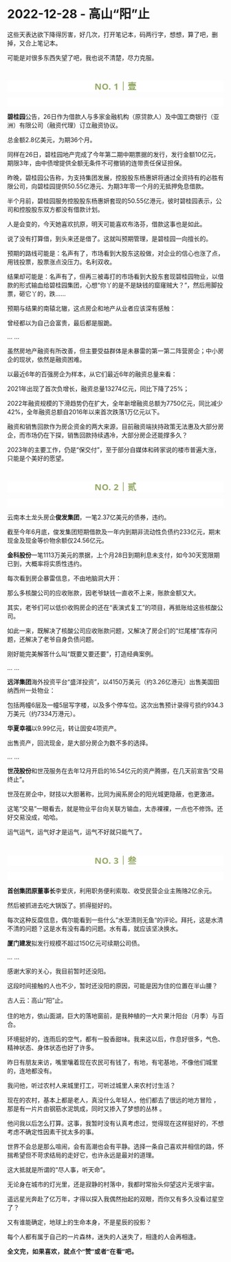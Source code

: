 # 2022-12-28 - 高山“阳”止

<p style="visibility: visible;">这些天表达欲下降得厉害，好几次，打开笔记本，码两行字，想想，算了吧，删掉，又合上笔记本。</p><p style="visibility: visible;">可能是对很多东西失望了吧，我也说不清楚，尽力克服。<br style="visibility: visible;"></p><p style="visibility: visible;"><br style="visibility: visible;"></p><p style="outline: 0px;max-width: 100%;color: rgb(34, 34, 34);letter-spacing: 0.544px;white-space: normal;font-family: -apple-system-font, system-ui, &quot;Helvetica Neue&quot;, &quot;PingFang SC&quot;, &quot;Hiragino Sans GB&quot;, &quot;Microsoft YaHei UI&quot;, &quot;Microsoft YaHei&quot;, Arial, sans-serif;background-color: rgb(255, 255, 255);text-align: center;visibility: visible;box-sizing: border-box !important;overflow-wrap: break-word !important;"><span style="outline: 0px;max-width: 100%;font-weight: bold;line-height: 25px;color: rgb(149, 169, 103);font-size: 20px;visibility: visible;box-sizing: border-box !important;overflow-wrap: break-word !important;">NO. 1｜壹</span></p><p style="outline: 0px;max-width: 100%;color: rgb(34, 34, 34);letter-spacing: 0.544px;white-space: normal;font-family: -apple-system-font, system-ui, &quot;Helvetica Neue&quot;, &quot;PingFang SC&quot;, &quot;Hiragino Sans GB&quot;, &quot;Microsoft YaHei UI&quot;, &quot;Microsoft YaHei&quot;, Arial, sans-serif;background-color: rgb(255, 255, 255);text-align: center;visibility: visible;box-sizing: border-box !important;overflow-wrap: break-word !important;"><br style="outline: 0px;max-width: 100%;visibility: visible;box-sizing: border-box !important;overflow-wrap: break-word !important;"></p><p style="visibility: visible;"><strong style="visibility: visible;">碧桂园</strong>公告，26日作为借款人与多家金融机构（原贷款人）及中国工商银行（亚洲）有限公司（融资代理）订立融资协议。<br style="visibility: visible;"></p><p style="visibility: visible;">总金额2.8亿美元，为期36个月。</p><p style="visibility: visible;">同样在26日，碧桂园地产完成了今年第二期中期票据的发行，发行金额10亿元，期限3年，由中债增提供全额无条件不可撤销的连带责任保证担保。<br style="visibility: visible;"></p><p style="visibility: visible;">昨晚，碧桂园公告称，为支持集团发展，控股股东杨惠妍将通过全资持有的必胜有限公司，向碧桂园提供50.55亿港元、为期3年零一个月的无抵押免息借款。</p><p style="visibility: visible;">半个月前，碧桂园服务控股股东杨惠妍套现的50.55亿港元，彼时碧桂园表示，公司和控股股东双方都没有借款计划。</p><p style="visibility: visible;">人是会变的，今天她喜欢抗原，明天可能喜欢布洛芬，借款这事也是如此。</p><p style="visibility: visible;">说了没有打算借，到头来还是借了。这就叫预期管理，是碧桂园一向擅长的。</p><p style="visibility: visible;">预期的路线可能是：名声有了，市场看到大股东这般做，对企业的信心也涨了点，用钱投票，股票涨点没压力。名利双收。<br style="visibility: visible;"></p><p style="visibility: visible;">结果却可能是：名声有了，但再三被毒打的市场看到大股东套现碧桂园物业，以借款的形式输血给碧桂园集团，心想“你丫的是不是缺钱的窟窿贼大？”，然后用脚投票，砸它丫的，跌......<br style="visibility: visible;"></p><p style="visibility: visible;">预期与结果的南辕北辙，这点房企和地产从业者应该深有感触：</p><p style="visibility: visible;">曾经都以为自己会富贵，最后都是服跪。</p><p style="visibility: visible;">... ...<br style="visibility: visible;"></p><p style="visibility: visible;">虽然房地产融资有所改善，但主要受益群体是未暴雷的第一第二阵营房企；中小房企的现状，依然是融资困难。</p><p>以最近6年的百强房企为样本，从它们最近6年的融资总量来看：</p><p>2021年出现了首次负增长，融资总量13274亿元，同比下降了25%；</p><p>2022年融资规模的下滑趋势仍在扩大，全年新增融资总额为7750亿元，同比减少42%，全年融资总额自2016年以来首次跌落1万亿元以下。</p><p>融资和销售回款作为房企资金的两大来源，目前融资端扶持政策无法惠及大部分房企，而市场仍在下探，销售回款持续遇冷，大部分房企还能撑多久？<br></p><p>2023年的主要工作，仍是“保交付”，至于部分自媒体和砖家说的楼市普遍大涨，只能是个美好的愿望。<br></p><p><br></p><p style="outline: 0px;max-width: 100%;color: rgb(34, 34, 34);letter-spacing: 0.544px;white-space: normal;font-family: -apple-system-font, system-ui, &quot;Helvetica Neue&quot;, &quot;PingFang SC&quot;, &quot;Hiragino Sans GB&quot;, &quot;Microsoft YaHei UI&quot;, &quot;Microsoft YaHei&quot;, Arial, sans-serif;background-color: rgb(255, 255, 255);text-align: center;visibility: visible;box-sizing: border-box !important;overflow-wrap: break-word !important;"><span style="outline: 0px;max-width: 100%;font-weight: bold;line-height: 25px;color: rgb(149, 169, 103);font-size: 20px;visibility: visible;box-sizing: border-box !important;overflow-wrap: break-word !important;">NO. 2｜贰</span></p><p style="outline: 0px;max-width: 100%;color: rgb(34, 34, 34);letter-spacing: 0.544px;white-space: normal;font-family: -apple-system-font, system-ui, &quot;Helvetica Neue&quot;, &quot;PingFang SC&quot;, &quot;Hiragino Sans GB&quot;, &quot;Microsoft YaHei UI&quot;, &quot;Microsoft YaHei&quot;, Arial, sans-serif;background-color: rgb(255, 255, 255);text-align: center;visibility: visible;box-sizing: border-box !important;overflow-wrap: break-word !important;"><br style="outline: 0px;max-width: 100%;visibility: visible;box-sizing: border-box !important;overflow-wrap: break-word !important;"></p><p style="white-space: normal;">云南本土龙头房企<strong>俊发集团</strong>，一笔2.37亿美元的债券，违约。<br></p><p style="white-space: normal;">截至今年6月底，俊发集团短期借款及一年内到期非流动性负债约233亿元，期末现金及现金等价物余额仅24.56亿元。<br></p><p style="white-space: normal;"><strong>金科股份</strong>一笔1113万美元的票据，上个月28日到期利息未支付，如今30天宽限期已到，大概率将实质性违约。<br></p><p style="white-space: normal;">每次看到房企暴雷信息，不由地脑洞大开：<br></p><p style="white-space: normal;">那么多核酸公司的应收账款，因老爷缺钱一直收不上来，账款金额又大。</p><p style="white-space: normal;">其实，老爷们可以低价收购房企的还在“表演式复工”的项目，再抵账给这些核酸公司。</p><p style="white-space: normal;">如此一来，既解决了核酸公司应收账款问题，又解决了房企们的“烂尾楼”库存问题，还解决了老爷自身负债问题。</p><p style="white-space: normal;">刚好能完美解答什么叫“既要又要还要”，打造经典案例。</p><p style="white-space: normal;">... ...</p><p><strong>远洋集团</strong>海外投资平台“盛洋投资”，以4150万美元（约3.26亿港元）出售美国田纳西州一处物业：<br></p><p>包括两幢6层及一幢5层写字楼，以及多个停车位。这次出售预计录得亏损约934.3万美元（约7334万港元）。</p><p><strong>华夏幸福</strong>以9.99亿元，转让固安4项资产。</p><p>出售资产，回流现金，是大部分房企为数不多的选择。</p><p>... ...<br></p><p><strong>世茂股份</strong>和世茂服务在去年12月开启的16.54亿元的资产腾挪，在几天前宣告“交易终止”。<br></p><p>世茂在房企中，财技以大胆著称，比同为闽系房企的阳光城更隐蔽，也更激进。<br></p><p>这笔“交易”一眼看去，就是物业平台向关联方输血，太赤裸裸，一点也不修饰。还好交易没成，哈哈。</p><p>运气运气，运气好才是运气，运气不好就只能气了。</p><p><br></p><p style="outline: 0px;max-width: 100%;color: rgb(34, 34, 34);letter-spacing: 0.544px;white-space: normal;font-family: -apple-system-font, system-ui, &quot;Helvetica Neue&quot;, &quot;PingFang SC&quot;, &quot;Hiragino Sans GB&quot;, &quot;Microsoft YaHei UI&quot;, &quot;Microsoft YaHei&quot;, Arial, sans-serif;background-color: rgb(255, 255, 255);text-align: center;visibility: visible;box-sizing: border-box !important;overflow-wrap: break-word !important;"><span style="outline: 0px;max-width: 100%;font-weight: bold;line-height: 25px;color: rgb(149, 169, 103);font-size: 20px;visibility: visible;box-sizing: border-box !important;overflow-wrap: break-word !important;">NO. 3｜叁</span></p><p style="outline: 0px;max-width: 100%;color: rgb(34, 34, 34);letter-spacing: 0.544px;white-space: normal;font-family: -apple-system-font, system-ui, &quot;Helvetica Neue&quot;, &quot;PingFang SC&quot;, &quot;Hiragino Sans GB&quot;, &quot;Microsoft YaHei UI&quot;, &quot;Microsoft YaHei&quot;, Arial, sans-serif;background-color: rgb(255, 255, 255);text-align: center;visibility: visible;box-sizing: border-box !important;overflow-wrap: break-word !important;"><br style="outline: 0px;max-width: 100%;visibility: visible;box-sizing: border-box !important;overflow-wrap: break-word !important;"></p><p><strong>首创集团原董事长</strong>李爱庆，利用职务便利索取、收受民营企业主贿赂2亿余元。<br></p><p>然后被抓进去吃大锅饭了。抓得挺好的。<br></p><p>每次这种反腐信息，偶尔能看到一些什么”水至清则无鱼“的评论。拜托，这是水清不清的问题？这是水有没有毒的问题。水有毒，就应该坚决换水。</p><p><strong>厦门建发</strong>拟发行规模不超过150亿元可续期公司债。</p><p>... ...<br></p><p>感谢大家的关心，我目前暂时还没阳。<br></p><p>这段时间接触的人也不少，暂时还没阳的原因，可能是因为住的位置在半山腰？</p><p>古人云：高山“阳”止。<img class="rich_pages wxw-img js_img_placeholder wx_img_placeholder" data-ratio="1" data-src="https://res.wx.qq.com/t/wx_fed/we-emoji/res/v1.3.10/assets/newemoji/Yellowdog.png" data-w="20" style="display: inline-block; vertical-align: middle; background-size: cover; width: 20px !important; height: 20px !important;" data-original-style="display:inline-block;width:20px;vertical-align:middle;background-size:cover;" data-index="1" src="data:image/svg+xml,%3C%3Fxml version='1.0' encoding='UTF-8'%3F%3E%3Csvg width='1px' height='1px' viewBox='0 0 1 1' version='1.1' xmlns='http://www.w3.org/2000/svg' xmlns:xlink='http://www.w3.org/1999/xlink'%3E%3Ctitle%3E%3C/title%3E%3Cg stroke='none' stroke-width='1' fill='none' fill-rule='evenodd' fill-opacity='0'%3E%3Cg transform='translate(-249.000000, -126.000000)' fill='%23FFFFFF'%3E%3Crect x='249' y='126' width='1' height='1'%3E%3C/rect%3E%3C/g%3E%3C/g%3E%3C/svg%3E" _width="20px" alt="图片"></p><p>住的地方，依山面湖，巨大的落地窗前，是我种植的一大片果汁阳台（月季）与百合。</p><p>环境挺好的，连雨后的空气，都有一股香甜味。我来这以后，作息好很多，气色、精神状态、身体状态也好了许多。</p><p>昨日有朋友来访，嘴里嚷着现在农民可有钱了，有地，有宅基地，不像他们城里的，连地都没有。</p><p>我问他，听过农村人来城里打工，可听过城里人来农村讨生活？</p><p>现在的农村，基本上都是老人，真没什么年轻人，他们都去了很远的地方冒险 ，那是有一片片由钢筋水泥筑成，同时又掺入了梦想的丛林 。</p><p>他问我以后怎么打算。这事，我暂时没有认真考虑过，觉得现在这样挺好的，不想考虑不确定性因素干扰太多的事。<br></p><p>世界不会总是那么喧闹，会有高潮也会有平静。选择一条自己喜欢并相信的路，怀揣希望但不苛求结局的走好它，也许永远是最对的道理。</p><p>这大抵就是所谓的“尽人事，听天命”。</p><p>无论身在城市的灯光里，还是寂静的村落中，我都时常抬头仰望这片无垠宇宙。</p><p>遥远星光奔赴了亿万年，才得以探入我偶然抬起的双眼，而你又有多久没看过星空了？</p><p>又有谁能确定，地球上的生命本身，不是星辰的投影？</p><p>每个人都有属于自己的一片森林，迷失的人迷失了，相逢的人会再相逢。</p><p style="margin-bottom: 0px;"><strong style="outline: 0px;max-width: 100%;color: rgb(34, 34, 34);font-family: system-ui, -apple-system, BlinkMacSystemFont, &quot;Helvetica Neue&quot;, &quot;PingFang SC&quot;, &quot;Hiragino Sans GB&quot;, &quot;Microsoft YaHei UI&quot;, &quot;Microsoft YaHei&quot;, Arial, sans-serif;letter-spacing: 0.544px;white-space: normal;background-color: rgb(255, 255, 255);font-size: 16px;box-sizing: border-box !important;overflow-wrap: break-word !important;"><span style="outline: 0px;max-width: 100%;font-size: 14px;box-sizing: border-box !important;overflow-wrap: break-word !important;">全文完，如果喜欢，就点个“赞”或者“在看”吧。</span></strong></p><p style="display: none;"><mp-style-type data-value="3"></mp-style-type></p>